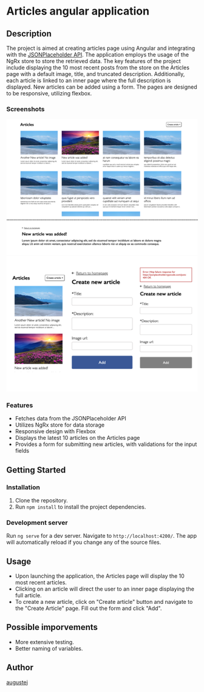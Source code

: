 # Articles angular application

## Description

The project is aimed at creating articles page using Angular and integrating with the [JSONPlaceholder API](https://jsonplaceholder.typicode.com/). The application employs the usage of the NgRx store to store the retrieved data. The key features of the project include displaying the 10 most recent posts from the store on the Articles page with a default image, title, and truncated description. Additionally, each article is linked to an inner page where the full description is displayed. New articles can be added using a form. The pages are designed to be responsive, utilizing flexbox.

### Screenshots

![](./screenshots/2.png)
![](./screenshots/1.png)

### Features

- Fetches data from the JSONPlaceholder API
- Utilizes NgRx store for data storage
- Responsive design with Flexbox
- Displays the latest 10 articles on the Articles page
- Provides a form for submitting new articles, with validations for the input fields

## Getting Started

### Installation

1. Clone the repository.
2. Run `npm install` to install the project dependencies.

### Development server

Run `ng serve` for a dev server. Navigate to `http://localhost:4200/`. The app will automatically reload if you change any of the source files.

## Usage

- Upon launching the application, the Articles page will display the 10 most recent articles.
- Clicking on an article will direct the user to an inner page displaying the full article.
- To create a new article, click on "Create article" button and navigate to the "Create Article" page. Fill out the form and click "Add".

## Possible imporvements

- More extensive testing.
- Better naming of variables.

## Author

[augustej](https://augustej.github.io/)
